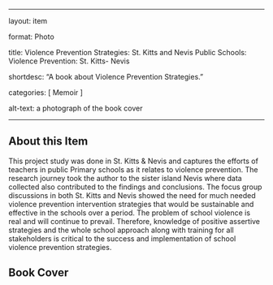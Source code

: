 
--- 

layout: item 

format: Photo

title: Violence Prevention Strategies: St. Kitts and Nevis Public Schools: Violence Prevention: St. Kitts- Nevis

shortdesc: “A book about Violence Prevention Strategies.” 

categories: [ Memoir ] 

alt-text: a photograph of the book cover 

--- 

## About this Item

This project study was done in St. Kitts & Nevis and captures the efforts of teachers in public Primary schools as it relates to violence prevention. The research journey took the author to the sister island Nevis where data collected also contributed to the findings and conclusions. The focus group discussions in both St. Kitts and Nevis showed the need for much needed violence prevention intervention strategies that would be sustainable and effective in the schools over a period. The problem of school violence is real and will continue to prevail. Therefore, knowledge of positive assertive strategies and the whole school approach along with training for all stakeholders is critical to the success and implementation of school violence prevention strategies. 

## Book Cover

